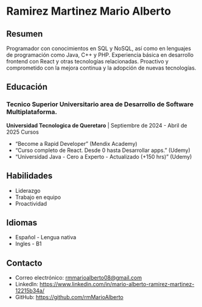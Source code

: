 # Ramirez Martinez Mario Alberto

## Resumen
Programador con conocimientos en SQL y NoSQL, así como en lenguajes de programación como Java, C++ y PHP. Experiencia básica en desarrollo frontend con React y otras tecnologías relacionadas. Proactivo y comprometido con la mejora continua y la adopción de nuevas tecnologías.

## Educación
### Tecnico Superior Universitario area de Desarrollo de Software Multiplataforma.
**Universidad Tecnologica de Queretaro** | Septiembre de 2024 - Abril de 2025
Cursos
  - “Become a Rapid Developer” (Mendix Academy)
  - “Curso completo de React. Desde 0 hasta Desarrollar apps.” (Udemy)
  - “Universidad Java - Cero a Experto - Actualizado (+150 hrs)” (Udemy)

## Habilidades
- Liderazgo
- Trabajo en equipo
- Proactividad


## Idiomas
- Español - Lengua nativa
- Ingles - B1 

## Contacto
- Correo electrónico: rmmarioalberto08@gmail.com
- LinkedIn: https://www.linkedin.com/in/mario-alberto-ramirez-martinez-12215b34a/
- GitHub: https://github.com/rmMarioAlberto
